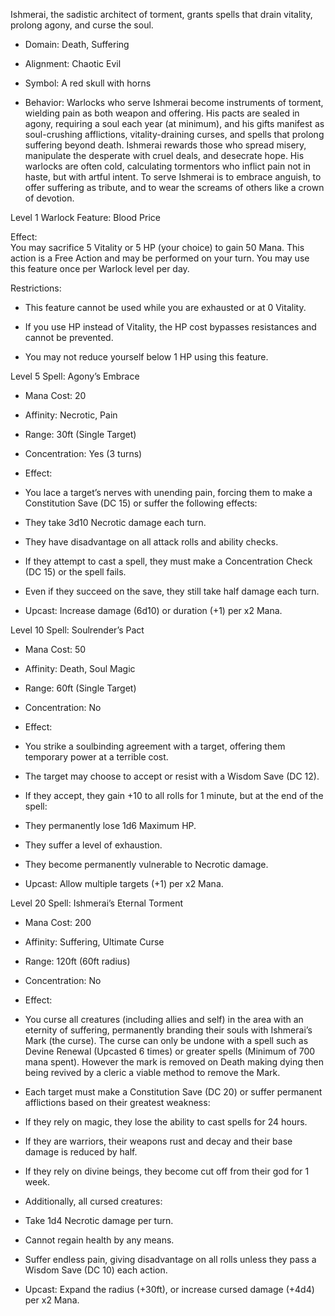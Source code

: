 Ishmerai, the sadistic architect of torment, grants spells that drain vitality, prolong agony, and curse the soul.

- Domain: Death, Suffering
    
- Alignment: Chaotic Evil
    
- Symbol: A red skull with horns
    
- Behavior: Warlocks who serve Ishmerai become instruments of torment, wielding pain as both weapon and offering. His pacts are sealed in agony, requiring a soul each year (at minimum), and his gifts manifest as soul-crushing afflictions, vitality-draining curses, and spells that prolong suffering beyond death. Ishmerai rewards those who spread misery, manipulate the desperate with cruel deals, and desecrate hope. His warlocks are often cold, calculating tormentors who inflict pain not in haste, but with artful intent. To serve Ishmerai is to embrace anguish, to offer suffering as tribute, and to wear the screams of others like a crown of devotion.
    

Level 1 Warlock Feature: Blood Price

Effect:  
You may sacrifice 5 Vitality or 5 HP (your choice) to gain 50 Mana. This action is a Free Action and may be performed on your turn. You may use this feature once per Warlock level per day.

Restrictions:

- This feature cannot be used while you are exhausted or at 0 Vitality.
    
- If you use HP instead of Vitality, the HP cost bypasses resistances and cannot be prevented.
    
- You may not reduce yourself below 1 HP using this feature.
    

Level 5 Spell: Agony’s Embrace

- Mana Cost: 20
    
- Affinity: Necrotic, Pain
    
- Range: 30ft (Single Target)
    
- Concentration: Yes (3 turns)
    
- Effect:
    

- You lace a target’s nerves with unending pain, forcing them to make a Constitution Save (DC 15) or suffer the following effects:
    

- They take 3d10 Necrotic damage each turn.
    
- They have disadvantage on all attack rolls and ability checks.
    
- If they attempt to cast a spell, they must make a Concentration Check (DC 15) or the spell fails.
    

- Even if they succeed on the save, they still take half damage each turn.
    

- Upcast: Increase damage (6d10) or duration (+1) per x2 Mana.
    

Level 10 Spell: Soulrender’s Pact

- Mana Cost: 50
    
- Affinity: Death, Soul Magic
    
- Range: 60ft (Single Target)
    
- Concentration: No
    
- Effect:
    

- You strike a soulbinding agreement with a target, offering them temporary power at a terrible cost.
    
- The target may choose to accept or resist with a Wisdom Save (DC 12).
    
- If they accept, they gain +10 to all rolls for 1 minute, but at the end of the spell:
    

- They permanently lose 1d6 Maximum HP.
    
- They suffer a level of exhaustion.
    
- They become permanently vulnerable to Necrotic damage.
    

- Upcast: Allow multiple targets (+1) per x2 Mana.
    

Level 20 Spell: Ishmerai’s Eternal Torment

- Mana Cost: 200
    
- Affinity: Suffering, Ultimate Curse
    
- Range: 120ft (60ft radius)
    
- Concentration: No
    
- Effect:
    

- You curse all creatures (including allies and self) in the area with an eternity of suffering, permanently branding their souls with Ishmerai’s Mark (the curse). The curse can only be undone with a spell such as Devine Renewal (Upcasted 6 times) or greater spells (Minimum of 700 mana spent). However the mark is removed on Death making dying then being revived by a cleric a viable method to remove the Mark. 
    
- Each target must make a Constitution Save (DC 20) or suffer permanent afflictions based on their greatest weakness:
    

- If they rely on magic, they lose the ability to cast spells for 24 hours.
    
- If they are warriors, their weapons rust and decay and their base damage is reduced by half.
    
- If they rely on divine beings, they become cut off from their god for 1 week.
    

- Additionally, all cursed creatures:
    

- Take 1d4 Necrotic damage per turn.
    
- Cannot regain health by any means.
    
- Suffer endless pain, giving disadvantage on all rolls unless they pass a Wisdom Save (DC 10) each action.
    

- Upcast: Expand the radius (+30ft), or increase cursed damage (+4d4) per x2 Mana.